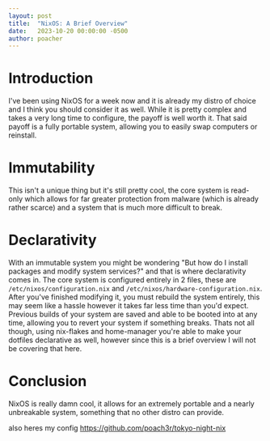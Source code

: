 ```yaml
---
layout: post
title:  "NixOS: A Brief Overview"
date:   2023-10-20 00:00:00 -0500
author: poacher
---
```


# Introduction

I've been using NixOS for a week now and it is already my distro of choice and I think you should consider it as well. While it is pretty complex and takes a very long time to configure, the payoff is well worth it. That said payoff is a fully portable system, allowing you to easily swap computers or reinstall.

# Immutability

This isn't a unique thing but it's still pretty cool, the core system is read-only which allows for far greater protection from malware (which is already rather scarce) and a system that is much more difficult to break.

# Declarativity

With an immutable system you might be wondering "But how do I install packages and modify system services?" and that is where declarativity comes in. The core system is configured entirely in 2 files, these are `/etc/nixos/configuration.nix` and `/etc/nixos/hardware-configuration.nix`. After you've finished modifying it, you must rebuild the system entirely, this may seem like a hassle however it takes far less time than you'd expect. Previous builds of your system are saved and able to be booted into at any time, allowing you to revert your system if something breaks. Thats not all though, using nix-flakes and home-manager you're able to make your dotfiles declarative as well, however since this is a brief overview I will not be covering that here.

# Conclusion

NixOS is really damn cool, it allows for an extremely portable and a nearly unbreakable system, something that no other distro can provide.

also heres my config https://github.com/poach3r/tokyo-night-nix
